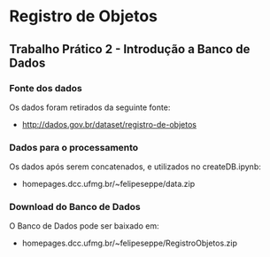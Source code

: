 # Registro de Objetos
## Trabalho Prático 2 - Introdução a Banco de Dados

### Fonte dos dados
Os dados foram retirados da seguinte fonte:
- http://dados.gov.br/dataset/registro-de-objetos 

### Dados para o processamento
Os dados após serem concatenados, e utilizados no createDB.ipynb: 
- homepages.dcc.ufmg.br/~felipeseppe/data.zip

### Download do Banco de Dados
O Banco de Dados pode ser baixado em: 
- homepages.dcc.ufmg.br/~felipeseppe/RegistroObjetos.zip

